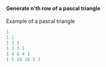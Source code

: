 #### Generate n'th row of a pascal triangle

Example of a pascal triangle

```javascript
1
1 1
1 2 1
1 3 3 1
1 4 6 4 1
1 5 10 10 5 1
```
